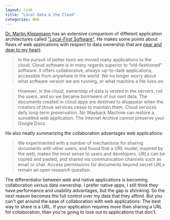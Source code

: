 ```yaml
---
layout: link
title: "Local Data & the Cloud"
categories: Web
---
```


[Dr. Martin Kleppmann](https://twitter.com/martinkl) has an extensive comparison of different application architectures called ["Local-First Software"](https://www.inkandswitch.com/local-first.html). He makes some points about flaws of web applications with respect to data ownership that are [near and dear to my heart](/2019/04/09/own-your-data/):

> In the pursuit of better tools we moved many applications to the cloud. Cloud software is in many regards superior to “old-fashioned” software: it offers collaborative, always-up-to-date applications, accessible from anywhere in the world. We no longer worry about what software version we are running, or what machine a file lives on.

> However, in the cloud, ownership of data is vested in the servers, not the users, and so we became borrowers of our own data. The documents created in cloud apps are destined to disappear when the creators of those services cease to maintain them. Cloud services defy long-term preservation. No Wayback Machine can restore a sunsetted web application. The Internet Archive cannot preserve your Google Docs.

He also neatly summarizing the collaboration advantages web applications:

> We experimented with a number of mechanisms for sharing documents with other users, and found that a URL model, inspired by the web, makes the most sense to users and developers. URLs can be copied and pasted, and shared via communication channels such as email or chat. Access permissions for documents beyond secret URLs remain an open research question.


The differentiator between web and native applications is becoming collaboration versus data ownership. I prefer native apps, I still think they have performance and usability advantages, but the gap is shrinking. So the next reason becomes the full control over my data that they afford. But you can't get around the ease of collaboration with web applications: The best way to share is a URL. If your application requires more than sharing a URL for collaboration, than you're going to lose out to applications that don't.
